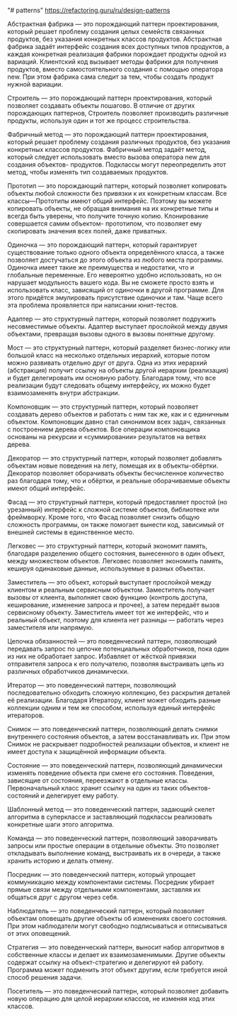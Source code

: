 "# patterns" 
https://refactoring.guru/ru/design-patterns

Абстрактная фабрика — это порождающий паттерн проектирования, который решает проблему создания целых семейств 
связанных продуктов, без указания конкретных классов продуктов.
Абстрактная фабрика задаёт интерфейс создания всех доступных типов продуктов, а каждая конкретная реализация 
фабрики порождает продукты одной из вариаций. Клиентский код вызывает методы фабрики для получения продуктов, 
вместо самостоятельного создания с помощью оператора new. При этом фабрика сама следит за тем, чтобы создать 
продукт нужной вариации.

Строитель — это порождающий паттерн проектирования, который позволяет создавать объекты пошагово.
В отличие от других порождающих паттернов, Строитель позволяет производить различные продукты, используя 
один и тот же процесс строительства.

Фабричный метод — это порождающий паттерн проектирования, который решает проблему создания различных продуктов, 
без указания конкретных классов продуктов.
Фабричный метод задаёт метод, который следует использовать вместо вызова оператора new для создания объектов-
продуктов. Подклассы могут переопределить этот метод, чтобы изменять тип создаваемых продуктов.

Прототип — это порождающий паттерн, который позволяет копировать объекты любой сложности без привязки к их 
конкретным классам.
Все классы—Прототипы имеют общий интерфейс. Поэтому вы можете копировать объекты, не обращая внимания на их 
конкретные типы и всегда быть уверены, что получите точную копию. Клонирование совершается самим объектом-
прототипом, что позволяет ему скопировать значения всех полей, даже приватных.

Одиночка — это порождающий паттерн, который гарантирует существование только одного объекта определённого класса, 
а также позволяет достучаться до этого объекта из любого места программы.
Одиночка имеет такие же преимущества и недостатки, что и глобальные переменные. Его невероятно удобно использовать, 
но он нарушает модульность вашего кода.
Вы не сможете просто взять и использовать класс, зависящий от одиночки в другой программе. Для этого придётся 
эмулировать присутствие одиночки и там. Чаще всего эта проблема проявляется при написании юнит-тестов.


Адаптер — это структурный паттерн, который позволяет подружить несовместимые объекты.
Адаптер выступает прослойкой между двумя объектами, превращая вызовы одного в вызовы понятные другому.

Мост — это структурный паттерн, который разделяет бизнес-логику или большой класс на несколько отдельных иерархий, 
которые потом можно развивать отдельно друг от друга.
Одна из этих иерархий (абстракция) получит ссылку на объекты другой иерархии (реализация) и будет делегировать им 
основную работу. Благодаря тому, что все реализации будут следовать общему интерфейсу, их можно будет взаимозаменять 
внутри абстракции.

Компоновщик — это структурный паттерн, который позволяет создавать дерево объектов и работать с ним так же, как и с 
единичным объектом.
Компоновщик давно стал синонимом всех задач, связанных с построением дерева объектов. Все операции компоновщика 
основаны на рекурсии и «суммировании» результатов на ветвях дерева.

Декоратор — это структурный паттерн, который позволяет добавлять объектам новые поведения на лету, помещая их в 
объекты-обёртки.
Декоратор позволяет оборачивать объекты бесчисленное количество раз благодаря тому, что и обёртки, и реальные оборачиваемые 
объекты имеют общий интерфейс.

Фасад — это структурный паттерн, который предоставляет простой (но урезанный) интерфейс к сложной системе объектов, 
библиотеке или фреймворку.
Кроме того, что Фасад позволяет снизить общую сложность программы, он также помогает вынести код, зависимый от внешней 
системы в единственное место.

Легковес — это структурный паттерн, который экономит память, благодаря разделению общего состояния, вынесенного в один 
объект, между множеством объектов.
Легковес позволяет экономить память, кешируя одинаковые данные, используемые в разных объектах.

Заместитель — это объект, который выступает прослойкой между клиентом и реальным сервисным объектом. Заместитель получает 
вызовы от клиента, выполняет свою функцию (контроль доступа, кеширование, изменение запроса и прочее), а затем передаёт 
вызов сервисному объекту.
Заместитель имеет тот же интерфейс, что и реальный объект, поэтому для клиента нет разницы — работать через заместителя 
или напрямую.

Цепочка обязанностей — это поведенческий паттерн, позволяющий передавать запрос по цепочке потенциальных обработчиков, 
пока один из них не обработает запрос.
Избавляет от жёсткой привязки отправителя запроса к его получателю, позволяя выстраивать цепь из различных обработчиков 
динамически.

Итератор — это поведенческий паттерн, позволяющий последовательно обходить сложную коллекцию, без раскрытия деталей 
её реализации.
Благодаря Итератору, клиент может обходить разные коллекции одним и тем же способом, используя единый интерфейс 
итераторов.

Снимок — это поведенческий паттерн, позволяющий делать снимки внутреннего состояния объектов, а затем восстанавливать 
их.
При этом Снимок не раскрывает подробностей реализации объектов, и клиент не имеет доступа к защищённой информации объекта.

Состояние — это поведенческий паттерн, позволяющий динамически изменять поведение объекта при смене его состояния.
Поведения, зависящие от состояния, переезжают в отдельные классы. Первоначальный класс хранит ссылку на один из таких 
объектов-состояний и делегирует ему работу.

Шаблонный метод — это поведенческий паттерн, задающий скелет алгоритма в суперклассе и заставляющий подклассы реализовать 
конкретные шаги этого алгоритма.

Команда — это поведенческий паттерн, позволяющий заворачивать запросы или простые операции в отдельные объекты.
Это позволяет откладывать выполнение команд, выстраивать их в очереди, а также хранить историю и делать отмену.

Посредник — это поведенческий паттерн, который упрощает коммуникацию между компонентами системы.
Посредник убирает прямые связи между отдельными компонентами, заставляя их общаться друг с другом через себя.

Наблюдатель — это поведенческий паттерн, который позволяет объектам оповещать другие объекты об изменениях 
своего состояния.
При этом наблюдатели могут свободно подписываться и отписываться от этих оповещений.

Стратегия — это поведенческий паттерн, выносит набор алгоритмов в собственные классы и делает их взаимозаменимыми.
Другие объекты содержат ссылку на объект-стратегию и делегируют ей работу. Программа может подменить этот объект 
другим, если требуется иной способ решения задачи.

Посетитель — это поведенческий паттерн, который позволяет добавить новую операцию для целой иерархии классов, 
не изменяя код этих классов.
